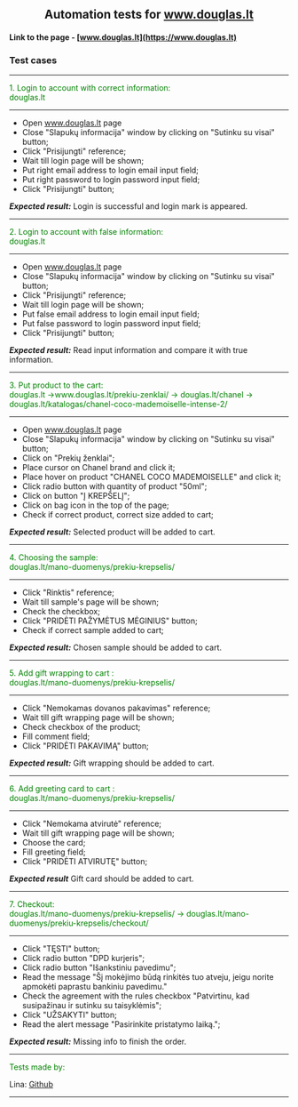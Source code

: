 <h style="text-align:center">

## Automation tests for www.douglas.lt
</h>

#### Link to the page - [www.douglas.lt](https://www.douglas.lt)
### Test cases
***
<p style="color: green">
1. Login to account with correct information: <br> douglas.lt

***


- Open www.douglas.lt page
- Close "Slapukų informacija" window by clicking on "Sutinku su visai" button;
- Click "Prisijungti" reference;
- Wait till login page will be shown;
- Put right email address to login email input field;
- Put right password to login password input field;
- Click "Prisijungti" button;

___Expected result:___  Login is successful and login mark is appeared.
***
<p style="color: green">
2. Login to account with false information: <br> douglas.lt

***


- Open www.douglas.lt page
- Close "Slapukų informacija" window by clicking on "Sutinku su visai" button;
- Click "Prisijungti" reference;
- Wait till login page will be shown;
- Put false email address to login email input field;
- Put false password to login password input field;
- Click "Prisijungti" button;

___Expected result:___  Read input information and compare it with true information.

***
 <p style="color: green">
3. Put product to the cart: <br> douglas.lt ->www.douglas.lt/prekiu-zenklai/ -> douglas.lt/chanel -> douglas.lt/katalogas/chanel-coco-mademoiselle-intense-2/

***
</p>

- Open www.douglas.lt page
- Close "Slapukų informacija" window by clicking on "Sutinku su visai" button;
- Click on "Prekių ženklai";
- Place cursor on Chanel brand and click it;
- Place hover on product "CHANEL COCO MADEMOISELLE" and click it;
- Click radio button with quantity of product "50ml";
- Click on button "Į KREPŠELĮ";
- Click on bag icon in the top of the page;
- Check if correct product, correct size added to cart;

___Expected result:___ Selected product will be added to cart.

***
<p style="color: green">
4. Choosing the sample: <br> douglas.lt/mano-duomenys/prekiu-krepselis/

***
</p>

- Click "Rinktis" reference;
- Wait till sample's page will be shown;
- Check the checkbox;
- Click "PRIDĖTI PAŽYMĖTUS MĖGINIUS" button;
- Check if correct sample added to cart;

___Expected result:___ Chosen sample should be added to cart.

***
<p style="color: green">
5. Add gift wrapping to cart : <br> douglas.lt/mano-duomenys/prekiu-krepselis/

***
</p>

- Click "Nemokamas dovanos pakavimas" reference;
- Wait till gift wrapping page will be shown;
- Check checkbox of the product;
- Fill comment field;
- Click "PRIDĖTI PAKAVIMĄ" button;

___Expected result:___ Gift wrapping should be added to cart.

***
<p style="color: green">
6. Add greeting card to cart : <br> douglas.lt/mano-duomenys/prekiu-krepselis/

***
</p>

- Click "Nemokama atvirutė" reference;
- Wait till gift wrapping page will be shown;
- Choose the card;
- Fill greeting field;
- Click "PRIDĖTI ATVIRUTĘ" button;

___Expected result___ Gift card should be added to cart.

***
<p style="color: green">
7. Checkout: <br> douglas.lt/mano-duomenys/prekiu-krepselis/ -> douglas.lt/mano-duomenys/prekiu-krepselis/checkout/ 

***
</p>

- Click "TĘSTI" button;
- Click radio button "DPD kurjeris";
- Click radio button "Išankstiniu pavedimu";
- Read the message "Šį mokėjimo būdą rinkitės tuo atveju, jeigu norite apmokėti paprastu bankiniu pavedimu."
- Check the agreement with the rules checkbox "Patvirtinu, kad susipažinau ir sutinku su taisyklėmis";
- Click "UŽSAKYTI" button;
- Read the alert message "Pasirinkite pristatymo laiką.";

___Expected result:___ Missing info to finish the order.

***
<p style="color: green">
Tests made by: 

</p>

Lina: [Github](https://github.com/linajja)
***
